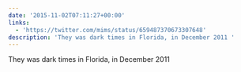 ```yaml
---
date: '2015-11-02T07:11:27+00:00'
links:
  - 'https://twitter.com/mims/status/659487370673307648'
description: 'They was dark times in Florida, in December 2011 '
---
```

They was dark times in Florida, in December 2011 

